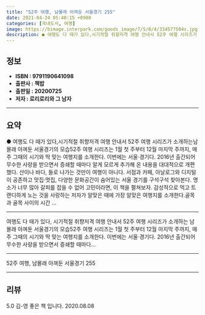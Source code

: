 ```yaml
---
title: "52주 여행, 남몰래 아껴둔 서울경기 255"
date: 2021-04-24 05:40:15 +0900
categories: [국내도서, 여행]
image: https://bimage.interpark.com/goods_image/7/5/0/4/334577504s.jpg
description: ● 여행도 다 때가 있다,시기적절 취향저격 여행 안내서 52주 여행 시리즈가 소개하는남몰래 아껴둔 서울경기의 모습52주 여행 시리즈는 1월 첫 주부터 12월 마지막 주까지, 매주 그때의 시기와 딱 맞는 여행지를 소개한다. 이번에는 서울·경기다. 2016년 출간되어 무수한 사랑을 받으면
---
```


## **정보**

- **ISBN : 9791190641098**
- **출판사 : 책밥**
- **출판일 : 20200725**
- **저자 : 로리로리와 그 남자**

------



## **요약**

●  여행도 다 때가 있다,시기적절 취향저격 여행 안내서 52주 여행 시리즈가 소개하는남몰래 아껴둔 서울경기의 모습52주 여행 시리즈는 1월 첫 주부터 12월 마지막 주까지, 매주 그때의 시기와 딱 맞는 여행지를 소개한다. 이번에는 서울·경기다. 2016년 출간되어 무수한 사랑을 받으면서 증쇄할 때마다 알게 모르게 추가해 온 내용을 대대적으로 개편했다. 산이나 바다, 들로 나가는 것만이 여행이 아니다. 서점과 카페, 아날로그와 디지털이 공존하고 맛집·멋집, 다양한 문화공간이 숨어있는 서울 경기를 구석구석 찾아본다. 명소가 너무 많아 갈피를 잡을 수 없어 고민이라면, 이 책을 펼쳐보자. 감성적으로 먹고 트랜디하게 노는 것을 사랑하는 저자가 알맞은 때에 가장 알맞은 여행지를 소개한다.골목과 골목 사이의 시간 ...

------

여행도 다 때가 있다,
시기적절 취향저격 여행 안내서 52주 여행 시리즈가 소개하는
남몰래 아껴둔 서울경기의 모습52주 여행 시리즈는 1월 첫 주부터 12월 마지막 주까지, 매주 그때의 시기와 딱 맞는 여행지를 소개한다. 이번에는 서울·경기다. 2016년 출간되어 무수한 사랑을 받으면서 증쇄할 때마다... 

------


52주 여행, 남몰래 아껴둔 서울경기 255 

------


## **리뷰** 

5.0 김-영 좋은 책 입니다. 2020.08.08 <br/>